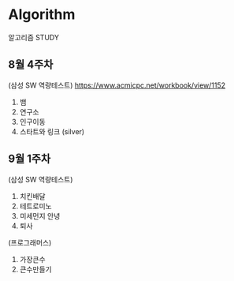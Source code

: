 # Algorithm

알고리즘 STUDY

## 8월 4주차
(삼성 SW 역량테스트)
https://www.acmicpc.net/workbook/view/1152
1. 뱀
2. 연구소
3. 인구이동
4. 스타트와 링크 (silver)

## 9월 1주차
(삼성 SW 역량테스트)
1. 치킨배달
2. 테트로미노
3. 미세먼지 안녕
4. 퇴사

(프로그래머스)
1. 가장큰수
2. 큰수만들기

